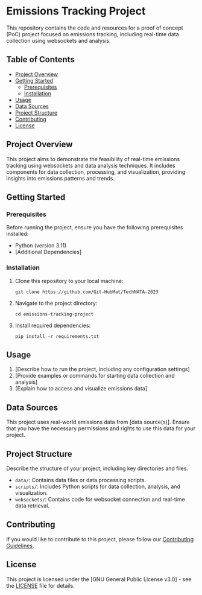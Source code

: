 # Emissions Tracking Project

This repository contains the code and resources for a proof of concept (PoC) project focused on emissions tracking, including real-time data collection using websockets and analysis.

## Table of Contents

- [Project Overview](#project-overview)
- [Getting Started](#getting-started)
  - [Prerequisites](#prerequisites)
  - [Installation](#installation)
- [Usage](#usage)
- [Data Sources](#data-sources)
- [Project Structure](#project-structure)
- [Contributing](#contributing)
- [License](#license)

## Project Overview

This project aims to demonstrate the feasibility of real-time emissions tracking using websockets and data analysis techniques. It includes components for data collection, processing, and visualization, providing insights into emissions patterns and trends.

## Getting Started

### Prerequisites

Before running the project, ensure you have the following prerequisites installed:

- Python (version 3.11)
- [Additional Dependencies]

### Installation

1. Clone this repository to your local machine:

   ```shell
   git clone https://github.com/Git-HubMat/TechNATA-2023
   ```

2. Navigate to the project directory:

   ```shell
   cd emissions-tracking-project
   ```

3. Install required dependencies:

   ```shell
   pip install -r requirements.txt
   ```

## Usage

1. [Describe how to run the project, including any configuration settings]
2. [Provide examples or commands for starting data collection and analysis]
3. [Explain how to access and visualize emissions data]

## Data Sources

This project uses real-world emissions data from [data source(s)]. Ensure that you have the necessary permissions and rights to use this data for your project.

## Project Structure

Describe the structure of your project, including key directories and files.

- `data/`: Contains data files or data processing scripts.
- `scripts/`: Includes Python scripts for data collection, analysis, and visualization.
- `websockets/`: Contains code for websocket connection and real-time data retrieval.

## Contributing

If you would like to contribute to this project, please follow our [Contributing Guidelines](CONTRIBUTING.md).

## License

This project is licensed under the [GNU General Public License v3.0] - see the [LICENSE](LICENSE) file for details.
